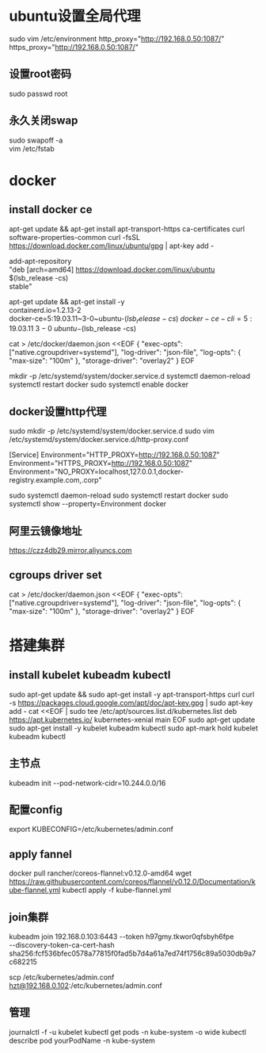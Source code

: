 # ubuntu设置全局代理
sudo vim /etc/environment
http_proxy="http://192.168.0.50:1087/"
https_proxy="http://192.168.0.50:1087/"

## 设置root密码
sudo passwd root


## 永久关闭swap
sudo swapoff -a  
vim /etc/fstab


# docker

## install docker ce

apt-get update && apt-get install 
apt-transport-https ca-certificates curl software-properties-common
curl -fsSL https://download.docker.com/linux/ubuntu/gpg | apt-key add -

add-apt-repository \
  "deb [arch=amd64] https://download.docker.com/linux/ubuntu \
  $(lsb_release -cs) \
  stable"

apt-get update && apt-get install -y\
  containerd.io=1.2.13-2 \
  docker-ce=5:19.03.11~3-0~ubuntu-$(lsb_release -cs) \
  docker-ce-cli=5:19.03.11~3-0~ubuntu-$(lsb_release -cs)

cat > /etc/docker/daemon.json <<EOF
{
  "exec-opts": ["native.cgroupdriver=systemd"],
  "log-driver": "json-file",
  "log-opts": {
    "max-size": "100m"
  },
  "storage-driver": "overlay2"
}
EOF

mkdir -p /etc/systemd/system/docker.service.d
systemctl daemon-reload
systemctl restart docker
sudo systemctl enable docker

## docker设置http代理
sudo mkdir -p /etc/systemd/system/docker.service.d
sudo vim /etc/systemd/system/docker.service.d/http-proxy.conf

[Service]
Environment="HTTP_PROXY=http://192.168.0.50:1087"
Environment="HTTPS_PROXY=http://192.168.0.50:1087"
Environment="NO_PROXY=localhost,127.0.0.1,docker-registry.example.com,.corp"

sudo systemctl daemon-reload
sudo systemctl restart docker
sudo systemctl show --property=Environment docker


## 阿里云镜像地址

https://czz4db29.mirror.aliyuncs.com

## cgroups driver set 

cat > /etc/docker/daemon.json <<EOF
{
  "exec-opts": ["native.cgroupdriver=systemd"],
  "log-driver": "json-file",
  "log-opts": {
    "max-size": "100m"
  },
  "storage-driver": "overlay2"
}
EOF


# 搭建集群

## install  kubelet kubeadm kubectl

sudo apt-get update && sudo apt-get install -y apt-transport-https curl
curl -s https://packages.cloud.google.com/apt/doc/apt-key.gpg | sudo apt-key add -
cat <<EOF | sudo tee /etc/apt/sources.list.d/kubernetes.list
deb https://apt.kubernetes.io/ kubernetes-xenial main
EOF
sudo apt-get update
sudo apt-get install -y kubelet kubeadm kubectl
sudo apt-mark hold kubelet kubeadm kubectl

## 主节点
kubeadm init --pod-network-cidr=10.244.0.0/16 

## 配置config

export KUBECONFIG=/etc/kubernetes/admin.conf

## apply fannel 

docker pull rancher/coreos-flannel:v0.12.0-amd64
wget https://raw.githubusercontent.com/coreos/flannel/v0.12.0/Documentation/kube-flannel.yml
kubectl apply -f kube-flannel.yml 

## join集群

kubeadm join 192.168.0.103:6443 --token h97gmy.tkwor0qfsbyh6fpe \
    --discovery-token-ca-cert-hash sha256:fcf536bfec0578a77815f0fad5b7d4a61a7ed74f1756c89a5030db9a7c682215 

scp /etc/kubernetes/admin.conf hzt@192.168.0.102:/etc/kubernetes/admin.conf

## 管理

journalctl -f -u kubelet
kubectl get pods -n kube-system -o wide
kubectl describe pod yourPodName -n kube-system